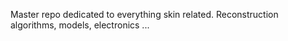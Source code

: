 Master repo dedicated to everything skin related. Reconstruction algorithms, models, electronics ...

